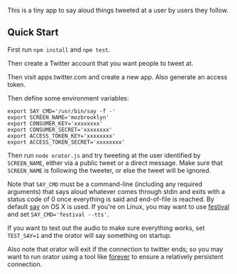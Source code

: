 This is a tiny app to say aloud things tweeted at a user by
users they follow.

## Quick Start

First run `npm install` and `npm test`.

Then create a Twitter account that you want people to tweet at.

Then visit apps.twitter.com and create a new app. Also generate an
access token.

Then define some environment variables:

```
export SAY_CMD='/usr/bin/say -f -'
export SCREEN_NAME='mozbrooklyn'
export CONSUMER_KEY='xxxxxxxx'
export CONSUMER_SECRET='xxxxxxxx'
export ACCESS_TOKEN_KEY='xxxxxxxx'
export ACCESS_TOKEN_SECRET='xxxxxxxx'
```

Then run `node orator.js` and try tweeting at the user identified
by `SCREEN_NAME`, either via a public tweet or a direct message.
Make sure that `SCREEN_NAME` is following the tweeter, or else the
tweet will be ignored.

Note that `SAY_CMD` must be a command-line (including any required
arguments) that says aloud whatever comes through stdin and exits
with a status code of 0 once everything is said and end-of-file is
reached. By default [say][] on OS X is used. If you're on Linux,
you may want to use [festival][] and set `SAY_CMD='festival --tts'`.

If you want to test out the audio to make sure everything works,
set `TEST_SAY=1` and the orator will say something on startup.

Also note that orator will exit if the connection to twitter ends; so
you may want to run orator using a tool like [forever][] to ensure
a relatively persistent connection.

  [say]: https://developer.apple.com/library/mac/documentation/Darwin/Reference/ManPages/man1/say.1.html
  [festival]: http://www.festvox.org/festival/
  [forever]: https://github.com/nodejitsu/forever
